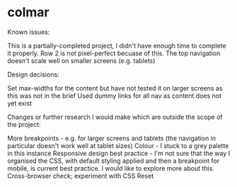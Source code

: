 # colmar

Known issues:

This is a partially-completed project, I didn't have enough time to complete it properly.
Row 2 is not pixel-perfect becuase of this. The top navigation doesn't scale well on smaller screens (e.g. tablets)

Design decisions:

Set max-widths for the content but have not tested it on larger screens as this was not in the brief
Used dummy links for all nav as content does not yet exist

Changes or further research I would make which are outside the scope of the project:

More breakpoints - e.g. for larger screens and tablets (the navigation in particular doesn't work well at tablet sizes)
Colour - I stuck to a grey palette in this instance
Responsive design best practice - I'm not sure that the way I organised the CSS, with default styling applied and then a breakpoint for mobile, is current best practice. I would like to explore more about this.
Cross-browser check; experiment with CSS Reset
